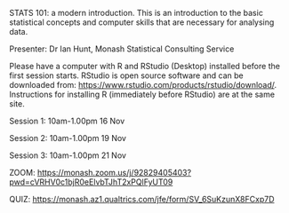 STATS 101: a modern introduction. This is an introduction to the basic statistical concepts and computer skills that are necessary for analysing data. 

Presenter: Dr Ian Hunt, Monash Statistical Consulting Service 

Please have a computer with R and RStudio (Desktop) installed before the first session starts. RStudio is open source software and can be downloaded from:
https://www.rstudio.com/products/rstudio/download/. Instructions for installing R (immediately before RStudio) are at the same site.

Session 1: 10am-1.00pm 16 Nov

Session 2: 10am-1.00pm 19 Nov

Session 3: 10am-1.00pm 21 Nov

ZOOM: https://monash.zoom.us/j/92829405403?pwd=cVRHV0c1bjR0eElvbTJhT2xPQlFyUT09 

QUIZ: https://monash.az1.qualtrics.com/jfe/form/SV_6SuKzunX8FCxp7D

